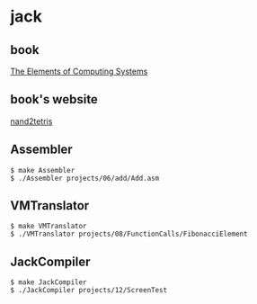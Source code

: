 # jack

## book
[The Elements of Computing Systems](https://book.douban.com/subject/1998645/)

## book's website
[nand2tetris](www.nand2tetris.org)

## Assembler
```
$ make Assembler
$ ./Assembler projects/06/add/Add.asm 
```

## VMTranslator
```
$ make VMTranslator
$ ./VMTranslator projects/08/FunctionCalls/FibonacciElement
```

## JackCompiler
```
$ make JackCompiler
$ ./JackCompiler projects/12/ScreenTest
```
